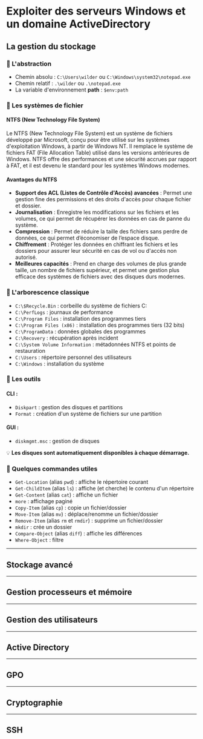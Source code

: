 # Exploiter des serveurs Windows et un domaine ActiveDirectory
## La gestion du stockage
### 📌 L'abstraction
- Chemin absolu : `C:\Users\wilder` ou `C:\Windows\system32\notepad.exe`
- Chemin relatif : `.\wilder` ou `.\notepad.exe`
- La variable d'environnement **path** : `$env:path`

### 📌 Les systèmes de fichier
#### NTFS (New Technology File System)

Le NTFS (New Technology File System) est un système de fichiers développé par Microsoft, conçu pour être utilisé sur les systèmes d'exploitation Windows, à partir de Windows NT. Il remplace le système de fichiers FAT (File Allocation Table) utilisé dans les versions antérieures de Windows. NTFS offre des performances et une sécurité accrues par rapport à FAT, et il est devenu le standard pour les systèmes Windows modernes.

#### Avantages du NTFS

- **Support des ACL (Listes de Contrôle d'Accès) avancées** : Permet une gestion fine des permissions et des droits d'accès pour chaque fichier et dossier.
- **Journalisation** : Enregistre les modifications sur les fichiers et les volumes, ce qui permet de récupérer les données en cas de panne du système.
- **Compression** : Permet de réduire la taille des fichiers sans perdre de données, ce qui permet d’économiser de l’espace disque.
- **Chiffrement** : Protéger les données en chiffrant les fichiers et les dossiers pour assurer leur sécurité en cas de vol ou d'accès non autorisé.
- **Meilleures capacités** : Prend en charge des volumes de plus grande taille, un nombre de fichiers supérieur, et permet une gestion plus efficace des systèmes de fichiers avec des disques durs modernes.

### 📌 L'arborescence classique
- `C:\$Recycle.Bin` : corbeille du système de fichiers C:
- `C:\PerfLogs` : journaux de performance
- `C:\Program Files` : installation des programmes tiers
- `C:\Program Files (x86)` : installation des programmes tiers (32 bits)
- `C:\ProgramData` : données globales des programmes
- `C:\Recovery` : récupération après incident
- `C:\System Volume Information` : métadonnées NTFS et points de restauration
- `C:\Users` : répertoire personnel des utilisateurs
- `C:\Windows` : installation du système

### 📌 Les outils  

#### CLI :  
- `Diskpart` : gestion des disques et partitions  
- `Format` : création d'un système de fichiers sur une partition  

#### GUI :  
- `diskmgmt.msc` : gestion de disques  

💡 **Les disques sont automatiquement disponibles à chaque démarrage.**  

### 📌 Quelques commandes utiles  

- `Get-Location` (alias `pwd`) : affiche le répertoire courant  
- `Get-ChildItem` (alias `ls`) : affiche (et cherche) le contenu d'un répertoire  
- `Get-Content` (alias `cat`) : affiche un fichier  
- `more` : affichage paginé  
- `Copy-Item` (alias `cp`) : copie un fichier/dossier  
- `Move-Item` (alias `mv`) : déplace/renomme un fichier/dossier  
- `Remove-Item` (alias `rm` et `rmdir`) : supprime un fichier/dossier  
- `mkdir` : crée un dossier  
- `Compare-Object` (alias `diff`) : affiche les différences  
- `Where-Object` : filtre  

---

## Stockage avancé

---

## Gestion processeurs et mémoire

---

## Gestion des utilisateurs

---

## Active Directory

---

## GPO

---

## Cryptographie

---

## SSH
